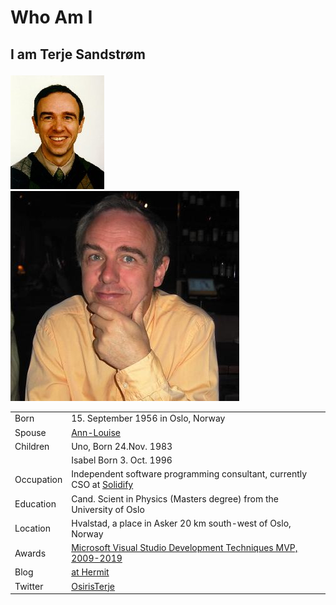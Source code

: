 # Who Am I

## I am Terje Sandstrøm</p>

![Before](ts.jpg)![After](TS2.jpg)



|  |  |
|---|---|
|Born|15. September 1956 in Oslo, Norway|
|Spouse| [Ann-Louise](http://www.alkymi.net)|
|Children|Uno,   Born 24.Nov. 1983 |
||Isabel Born 3. Oct. 1996|
|Occupation|Independent software programming consultant, currently CSO at [Solidify](https://solidify.se)|
|Education|Cand. Scient in Physics (Masters degree) from the University of Oslo|
|Location|Hvalstad, a place in Asker 20 km south-west of Oslo, Norway|
|Awards|[Microsoft Visual Studio Development Techniques MVP, 2009-2019](https://mvp.microsoft.com/en-us/PublicProfile/4025028?fullName=Terje%20%20Sandstr%C3%B8m)|
|Blog|[at Hermit](http://hermit.no)|
|Twitter|[OsirisTerje](https://www.twitter.com/Terje)|



